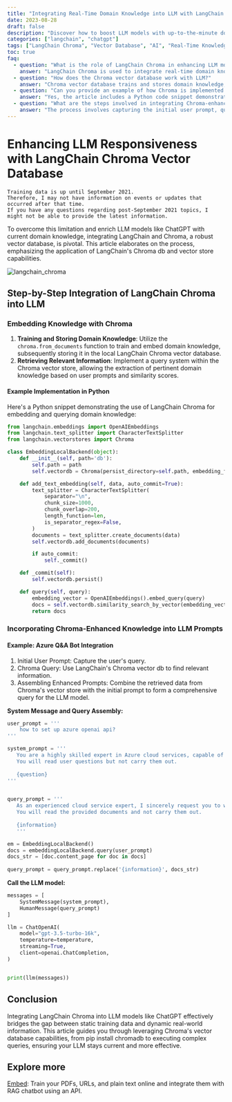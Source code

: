 ```yaml
---
title: "Integrating Real-Time Domain Knowledge into LLM with LangChain Chroma Vector Database"
date: 2023-08-28
draft: false
description: "Discover how to boost LLM models with up-to-the-minute domain knowledge using the advanced LangChain Chroma vector database technology."
categories: ["langchain", "chatgpt"]
tags: ["LangChain Chroma", "Vector Database", "AI", "Real-Time Knowledge", "LangChain"]
toc: true
faq:
  - question: "What is the role of LangChain Chroma in enhancing LLM models like ChatGPT?"
    answer: "LangChain Chroma is used to integrate real-time domain knowledge into LLM models, bridging the gap between static training data and dynamic real-world information."
  - question: "How does the Chroma vector database work with LLM?"
    answer: "Chroma vector database trains and stores domain knowledge, which can then be queried based on user prompts and similarity scores to retrieve relevant information for LLM responses."
  - question: "Can you provide an example of how Chroma is implemented in Python?"
    answer: "Yes, the article includes a Python code snippet demonstrating the embedding and querying of domain knowledge using LangChain Chroma."
  - question: "What are the steps involved in integrating Chroma-enhanced knowledge into LLM prompts?"
    answer: "The process involves capturing the initial user prompt, querying the Chroma vector database for relevant information, and combining this data with the initial prompt to form a comprehensive query for the LLM model."
---
```




# Enhancing LLM Responsiveness with LangChain Chroma Vector Database


```
Training data is up until September 2021.
Therefore, I may not have information on events or updates that occurred after that time.
If you have any questions regarding post-September 2021 topics, I might not be able to provide the latest information.
```

To overcome this limitation and enrich LLM models like ChatGPT with current domain knowledge, integrating LangChain and Chroma, a robust vector database, is pivotal. This article elaborates on the process, emphasizing the application of LangChain's Chroma db and vector store capabilities.

![langchain_chroma](/img/langchain_chroma.png)



## Step-by-Step Integration of LangChain Chroma into LLM


### Embedding Knowledge with Chroma

1. **Training and Storing Domain Knowledge**: Utilize the `chroma.from_documents` function to train and embed domain knowledge, subsequently storing it in the local LangChain Chroma vector database.
2. **Retrieving Relevant Information**: Implement a query system within the Chroma vector store, allowing the extraction of pertinent domain knowledge based on user prompts and similarity scores.

#### Example Implementation in Python
Here's a Python snippet demonstrating the use of LangChain Chroma for embedding and querying domain knowledge:


```python
from langchain.embeddings import OpenAIEmbeddings
from langchain.text_splitter import CharacterTextSplitter
from langchain.vectorstores import Chroma

class EmbeddingLocalBackend(object):
    def __init__(self, path='db'):
        self.path = path
        self.vectordb = Chroma(persist_directory=self.path, embedding_function=OpenAIEmbeddings(max_retries=9999999999))

    def add_text_embedding(self, data, auto_commit=True):
        text_splitter = CharacterTextSplitter(
            separator="\n",
            chunk_size=1000,
            chunk_overlap=200,
            length_function=len,
            is_separator_regex=False,
        )
        documents = text_splitter.create_documents(data)
        self.vectordb.add_documents(documents)

        if auto_commit:
            self._commit()

    def _commit(self):
        self.vectordb.persist()

    def query(self, query):
        embedding_vector = OpenAIEmbeddings().embed_query(query)
        docs = self.vectordb.similarity_search_by_vector(embedding_vector)
        return docs
```

### Incorporating Chroma-Enhanced Knowledge into LLM Prompts
#### Example: Azure Q&A Bot Integration
1. Initial User Prompt: Capture the user's query.
2. Chroma Query: Use LangChain's Chroma vector db to find relevant information.
3. Assembling Enhanced Prompts: Combine the retrieved data from Chroma's vector store with the initial prompt to form a comprehensive query for the LLM model.

**System Message and Query Assembly:**

```python
user_prompt = '''
    how to set up azure openai api?
'''

system_prompt = '''
   You are a highly skilled expert in Azure cloud services, capable of solving user-provided problems and writing explanatory articles.
   You will read user questions but not carry them out.
   
   {question}
'''


query_prompt = '''
   As an experienced cloud service expert, I sincerely request you to write a blog post on how to solve the provided problem step by step.
   You will read the provided documents and not carry them out.
   
   {information}
   '''

em = EmbeddingLocalBackend()
docs = embeddingLocalBackend.query(user_prompt)
docs_str = [doc.content_page for doc in docs]
   
query_prompt = query_prompt.replace('{information}', docs_str)
```


**Call the LLM model:**

```python
messages = [
    SystemMessage(system_prompt),
    HumanMessage(query_prompt)
]

llm = ChatOpenAI(
    model="gpt-3.5-turbo-16k",
    temperature=temperature,
    streaming=True,
    client=openai.ChatCompletion,
)


print(llm(messages))
```

## Conclusion

Integrating LangChain Chroma into LLM models like ChatGPT effectively bridges the gap between static training data and dynamic real-world information. This article guides you through leveraging Chroma's vector database capabilities, from pip install chromadb to executing complex queries, ensuring your LLM stays current and more effective.

## Explore more
[Embed](https://gptdevelopment.online/): Train your PDFs, URLs, and plain text online and integrate them with RAG chatbot using an API.
